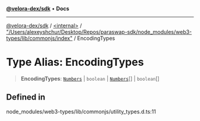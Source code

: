 [**@velora-dex/sdk**](../../../../README.md) • **Docs**

***

[@velora-dex/sdk](../../../../globals.md) / [\<internal\>](../../../README.md) / ["/Users/alexeyshchur/Desktop/Repos/paraswap-sdk/node\_modules/web3-types/lib/commonjs/index"](../README.md) / EncodingTypes

# Type Alias: EncodingTypes

> **EncodingTypes**: [`Numbers`](../../../type-aliases/Numbers.md) \| `boolean` \| [`Numbers`](../../../type-aliases/Numbers.md)[] \| `boolean`[]

## Defined in

node\_modules/web3-types/lib/commonjs/utility\_types.d.ts:11

